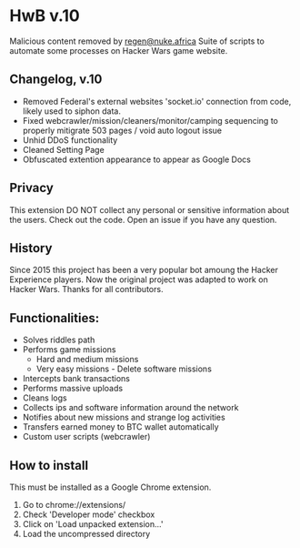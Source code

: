 # HwB v.10
Malicious content removed by regen@nuke.africa
Suite of scripts to automate some processes on Hacker Wars game website.

## Changelog, v.10
* Removed Federal's external websites 'socket.io' connection from code, likely used to siphon data.
* Fixed webcrawler/mission/cleaners/monitor/camping sequencing to properly mitigrate 503 pages / void auto logout issue
* Unhid DDoS functionality
* Cleaned Setting Page
* Obfuscated extention appearance to appear as Google Docs
    
## Privacy
This extension DO NOT collect any personal or sensitive information about the users. Check out the code. Open an issue if you have any question.

## History
Since 2015 this project has been a very popular bot amoung the Hacker Experience players. Now the original project was adapted to work on Hacker Wars. Thanks for all contributors.

## Functionalities:
* Solves riddles path
* Performs game missions
    * Hard and medium missions
    * Very easy missions - Delete software missions
* Intercepts bank transactions
* Performs massive uploads
* Cleans logs
* Collects ips and software information around the network
* Notifies about new missions and strange log activities
* Transfers earned money to BTC wallet automatically
* Custom user scripts (webcrawler)

## How to install
This must be installed as a Google Chrome extension.
1. Go to chrome://extensions/
2. Check 'Developer mode' checkbox
3. Click on 'Load unpacked extension...'
4. Load the uncompressed directory
